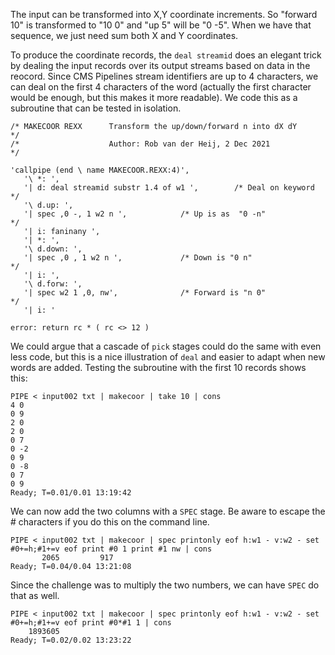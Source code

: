 The input can be transformed into X,Y coordinate increments. So "forward 10" is transformed to "10 0" and "up 5" will be "0 -5". 
When we have that sequence, we just need sum both X and Y coordinates.

To produce the coordinate records, the ```deal streamid``` does an elegant trick by dealing the input records over its output streams based on data in the reocord.
Since CMS Pipelines stream identifiers are up to 4 characters, we can deal on the first 4 characters of the word
(actually the first character would be enough, but this makes it more readable). We code this as a subroutine that can be tested in isolation.
```
/* MAKECOOR REXX      Transform the up/down/forward n into dX dY     */
/*                    Author: Rob van der Heij, 2 Dec 2021           */

'callpipe (end \ name MAKECOOR.REXX:4)',
   '\ *: ',
   '| d: deal streamid substr 1.4 of w1 ',        /* Deal on keyword */
   '\ d.up: ',
   '| spec ,0 -, 1 w2 n ',            /* Up is as  "0 -n"            */
   '| i: faninany ',
   '| *: ',
   '\ d.down: ',
   '| spec ,0 , 1 w2 n ',             /* Down is "0 n"               */
   '| i: ',
   '\ d.forw: ',
   '| spec w2 1 ,0, nw',              /* Forward is "n 0"            */
   '| i: '

error: return rc * ( rc <> 12 )
```
We could argue that a cascade of ```pick``` stages could do the same with even less code, but this is a nice illustration of ```deal``` and easier
to adapt when new words are added. Testing the subroutine with the first 10 records shows this:
```
PIPE < input002 txt | makecoor | take 10 | cons
4 0
0 9
2 0
2 0
0 7
0 -2
0 9
0 -8
0 7
0 9
Ready; T=0.01/0.01 13:19:42
```
We can now add the two columns with a ```SPEC``` stage. Be aware to escape the # characters if you do this on the command line.
```
PIPE < input002 txt | makecoor | spec printonly eof h:w1 - v:w2 - set #0+=h;#1+=v eof print #0 1 print #1 nw | cons
       2065         917
Ready; T=0.04/0.04 13:21:08
```
Since the challenge was to multiply the two numbers, we can have ```SPEC``` do that as well.
```
PIPE < input002 txt | makecoor | spec printonly eof h:w1 - v:w2 - set #0+=h;#1+=v eof print #0*#1 1 | cons
    1893605
Ready; T=0.02/0.02 13:23:22
```
